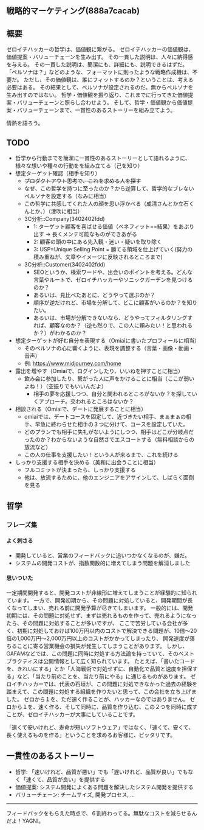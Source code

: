 戦略的マーケティング(888a7cacab)
---

## 概要
ゼロイチハッカーの哲学は、価値観に繋がる。
ゼロイチハッカーの価値観は、価値提案・バリューチェーンを生み出す。
その一貫した説明は、人々に納得感を与える。
その一貫した説明は、簡潔にも、詳細にも、説明できるはずだ。
「ペルソナは？」などのような、フォーマットに則ったような戦略作成機は、不要だ。
ただし、その価値観は、誰にフィットするのか？ということは、考える必要はある。
その結果として、ペルソナが設定されるのだ。無からペルソナを生み出すのではない。
哲学・価値観を振り返り、これまでに行ってきた価値提案・バリューチェーンと照らし合わせよう。
そして、哲学・価値観から価値提案・バリューチェーンまで、一貫性のあるストーリーを組み立てよう。

情熱を語ろう。

## TODO
- 哲学から行動までを簡潔に一貫性のあるストーリーとして語れるように、様々な想いや種々の行動をを組み立てる（己を知り）
- 想定ターゲット確認（相手を知り）
  - ~~プロダクトアウト思考で、これを求める人を探す~~
  - なぜ、この哲学を持つに至ったのか？から逆算して、哲学的なブレないペルソナを設定する（なみに相当）
  - この哲学に共感してくれた人の顔を思い浮かべる（成清さんとか立石くんとか、）（津吹に相当）
  - 3C分析::Company(3402402fdd)
    - 1: ターゲット顧客を喜ばせる価値（ベネフィット==結果）をあぶり出す -> 長くメンテ可能なものができあがる
    - 2: 顧客の頭の中にある先入観・迷い・疑いを取り除く
    - 3: USP=Unique Selling Point = 勝てる領域を仕上げていく(努力の積み重ねが、文章やイメージに反映されるところまで)
  - 3C分析::Customer(3402402fdd)
    - SEOというか、検索ワードや、出会いのポイントを考える。どんな言葉やルートで、ゼロイチハッカーやソニックガーデンを見つけるのか？
    - あるいは、見比べたあとに、どうやって選ぶのか？
    - 順序が逆だけれど、市場を分解して、どこに顧客がいるのか？を知りたい。
    - あるいは、市場が分解できないなら、どうやってフィルタリングすれば、顧客なのか？（逆も然りで、この人に頼みたい！と思われるか？）がわかるのか？
- 想定ターゲットが好む自分を表現する（Omiaiに書いたプロフィールに相当）
  - そのペルソナの心に響くように、表現を調整する（言葉・画像・動画・音声）
  - 例: https://www.midjourney.com/home
- 露出を増やす（Omiaiで、ログインしたり、いいねを押すことに相当）
  - 飲み会に参加したり、繋がった人に声をかけることに相当（ここが弱いよね！）（空振りでもいいんだよ）
    - 相手の夢を応援しつつ、自分と関われるところがないか？を探していくアプローチ。交われるところはないか？
- 相談される（Omiaiで、デートに発展することに相当）
  - omiaiでは、デートコースを固定して、近づきたい相手、まぁまぁの相手、早急に終わらせた相手の３つに分けて、コースを設定していた。
  - どのプランでも相手に失礼がないようにしつつ、相手はどこが分岐点だったのか？わからないような自然さでエスコートする（無料相談からの放流など）
  - この人の仕事を支援したい！という人が来るまで、これを続ける
- しっかり支援する相手を決める（美和に出会うことに相当）
  - フルコミットが決まったら、しっかり支援する
  - 他は、放流するために、他のエンジニアをアサインして、しばらく面倒を見る

## 哲学
### フレーズ集
#### よく刺さる
- 開発していると、営業のフィードバックに追いつかなくなるのが、嫌だ。
- システムの開発コストが、指数関数的に増えてしまう問題を解消しました
#### 思いついた
一定期間開発すると、開発コストが非線形に増えてしまうことが経験的に知られています。
一方で、開発初期から、その問題に対処していると、開発期間が長くなってしまい、売れる前に開発予算が尽きてしまいます。
一般的には、開発初期には、その問題に対処せず、まずは売れるものを作って、売れるようになったら、その問題に対処することが多いですが、
ここで苦労している会社が多く、初期に対処しておけば100万円以内のコストで解決できる問題が、10倍〜20倍の1,000万円〜2,000万円以上のコストがかかってしまったり、
開発速度が落ちることに寄る営業機会の損失が発生してしまうことがあります。
しかし、GAFAMなどでは、この問題に同時に対処する方法論を持っていて、そのベストプラクティスは公開情報として広く知られています。
たとえば、「書いたコードを、きれいにする」とか「人海戦術で対処せずに、自動化で品質と速度を担保する」など、「当たり前のことを、当たり前にやる」に通じるものがあります。
ゼロイチハッカーでは、代表の石垣が、この問題に対処できなかった過去の経験を踏まえて、この問題に対処する組織を作りたいと思って、この会社を立ち上げました。
ゼロから１を、ただ速く作ることが、ハッカーなのではありません。
ゼロから１を、速く作る、そして同時に、品質を作り込む、この２つを同時に成すことが、ゼロイチハッカーが大事にしていることです。

「速くて安いけれど、寿命が短いソフトウェア」ではなく、「速くて、安くて、長く使えるものを作る」ということを求めるお客様に、ピッタリです。

## 一貫性のあるストーリー
- 哲学: 「速いけれど、品質が悪い」でも「遅いけれど、品質が良い」でもなく「速くて、品質が良い」を提供する
- 価値提案: システム開発によくある問題を解決したシステム開発を提供する
- バリューチェーン: チームサイズ, 開発プロセス, ...

---
フィードバックをもらえた時点で、６割終わってる。無駄なコストを減らせるんだよ！YAGNI。
